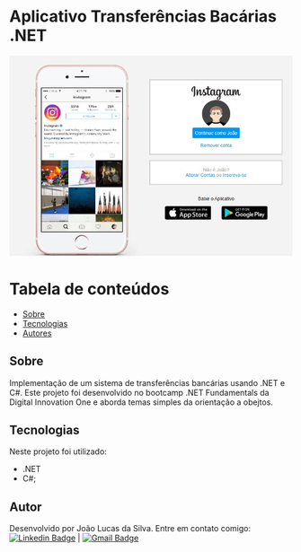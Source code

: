  # Aplicativo Transferências Bacárias .NET

![Landing Page](https://github.com/joao-lucasilva/Instagram-Landing-Page/blob/master/img/screenshot1.JPG)

Tabela de conteúdos
=================
   * [Sobre](#sobre)
   * [Tecnologias](#tecnologias)
   * [Autores](#autores)
 
## Sobre

Implementação de um sistema de transferências bancárias usando .NET e C#. Este projeto foi desenvolvido no bootcamp .NET Fundamentals da Digital Innovation One e aborda temas simples da orientação a obejtos. 


## Tecnologias
Neste projeto foi utilizado:
 -  .NET
 -  C#;

## Autor
Desenvolvido por João Lucas da Silva.
Entre em contato comigo:
 [![Linkedin Badge](https://img.shields.io/badge/-JoaoLucas-blue?style=flat-square&logo=Linkedin&logoColor=white&link=https://www.linkedin.com/in/tgmarinho/)]([https://www.linkedin.com/in/joaolucassilva-812819165/](https://www.linkedin.com/in/joaolucassilva-812819165/)) | [![Gmail Badge](https://img.shields.io/badge/-joao.lsilva1198@gmail.com-c14438?style=flat-square&logo=Gmail&logoColor=white&link=mailto:tgmarinho@gmail.com)](mailto:joao.lsilva1198@gmail.com)
